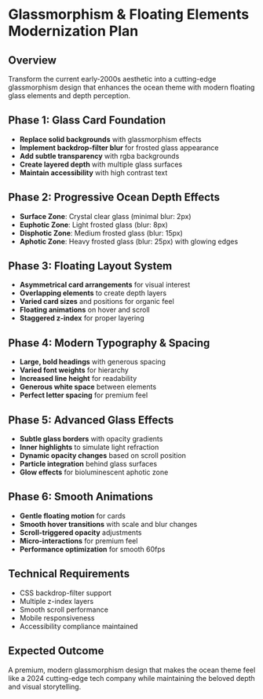 # Glassmorphism & Floating Elements Modernization Plan

## Overview
Transform the current early-2000s aesthetic into a cutting-edge glassmorphism design that enhances the ocean theme with modern floating glass elements and depth perception.

## Phase 1: Glass Card Foundation
- **Replace solid backgrounds** with glassmorphism effects
- **Implement backdrop-filter blur** for frosted glass appearance
- **Add subtle transparency** with rgba backgrounds
- **Create layered depth** with multiple glass surfaces
- **Maintain accessibility** with high contrast text

## Phase 2: Progressive Ocean Depth Effects
- **Surface Zone**: Crystal clear glass (minimal blur: 2px)
- **Euphotic Zone**: Light frosted glass (blur: 8px)
- **Disphotic Zone**: Medium frosted glass (blur: 15px) 
- **Aphotic Zone**: Heavy frosted glass (blur: 25px) with glowing edges

## Phase 3: Floating Layout System
- **Asymmetrical card arrangements** for visual interest
- **Overlapping elements** to create depth layers
- **Varied card sizes** and positions for organic feel
- **Floating animations** on hover and scroll
- **Staggered z-index** for proper layering

## Phase 4: Modern Typography & Spacing
- **Large, bold headings** with generous spacing
- **Varied font weights** for hierarchy
- **Increased line height** for readability
- **Generous white space** between elements
- **Perfect letter spacing** for premium feel

## Phase 5: Advanced Glass Effects
- **Subtle glass borders** with opacity gradients
- **Inner highlights** to simulate light refraction
- **Dynamic opacity changes** based on scroll position
- **Particle integration** behind glass surfaces
- **Glow effects** for bioluminescent aphotic zone

## Phase 6: Smooth Animations
- **Gentle floating motion** for cards
- **Smooth hover transitions** with scale and blur changes
- **Scroll-triggered opacity** adjustments
- **Micro-interactions** for premium feel
- **Performance optimization** for smooth 60fps

## Technical Requirements
- CSS backdrop-filter support
- Multiple z-index layers
- Smooth scroll performance
- Mobile responsiveness
- Accessibility compliance maintained

## Expected Outcome
A premium, modern glassmorphism design that makes the ocean theme feel like a 2024 cutting-edge tech company while maintaining the beloved depth and visual storytelling.